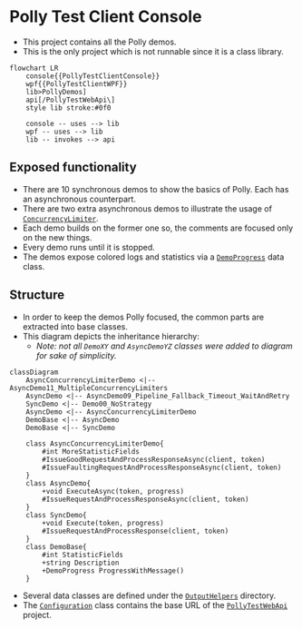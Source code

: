 # Polly Test Client Console

- This project contains all the Polly demos.
- This is the only project which is not runnable since it is a class library.

```mermaid
flowchart LR
    console{{PollyTestClientConsole}}
    wpf{{PollyTestClientWPF}}
    lib>PollyDemos]
    api[/PollyTestWebApi\]
    style lib stroke:#0f0

    console -- uses --> lib
    wpf -- uses --> lib
    lib -- invokes --> api
```

## Exposed functionality

- There are 10 synchronous demos to show the basics of Polly. Each has an asynchronous counterpart.
- There are two extra asynchronous demos to illustrate the usage of [`ConcurrencyLimiter`](https://www.pollydocs.org/migration-v8.html#migrating-bulkhead-policies).
- Each demo builds on the former one so, the comments are focused only on the new things.
- Every demo runs until it is stopped.
- The demos expose colored logs and statistics via a [`DemoProgress`](OutputHelpers/DemoProgress.cs) data class.

## Structure

- In order to keep the demos Polly focused, the common parts are extracted into base classes.
- This diagram depicts the inheritance hierarchy:
  - _Note: not all `DemoXY` and `AsyncDemoYZ` classes were added to diagram for sake of simplicity._

```mermaid
classDiagram
    AsyncConcurrencyLimiterDemo <|-- AsyncDemo11_MultipleConcurrencyLimiters
    AsyncDemo <|-- AsyncDemo09_Pipeline_Fallback_Timeout_WaitAndRetry
    SyncDemo <|-- Demo00_NoStrategy
    AsyncDemo <|-- AsyncConcurrencyLimiterDemo
    DemoBase <|-- AsyncDemo
    DemoBase <|-- SyncDemo

    class AsyncConcurrencyLimiterDemo{
        #int MoreStatisticFields
        #IssueGoodRequestAndProcessResponseAsync(client, token)
        #IssueFaultingRequestAndProcessResponseAsync(client, token)
    }
    class AsyncDemo{
        +void ExecuteAsync(token, progress)
        #IssueRequestAndProcessResponseAsync(client, token)
    }
    class SyncDemo{
        +void Execute(token, progress)
        #IssueRequestAndProcessResponse(client, token)
    }
    class DemoBase{
        #int StatisticFields
        +string Description
        +DemoProgress ProgressWithMessage()
    }
```
- Several data classes are defined under the [`OutputHelpers`](OutputHelpers/) directory.
- The [`Configuration`](Configuration.cs) class contains the base URL of the [`PollyTestWebApi`](../PollyTestWebApi/README.md) project.

